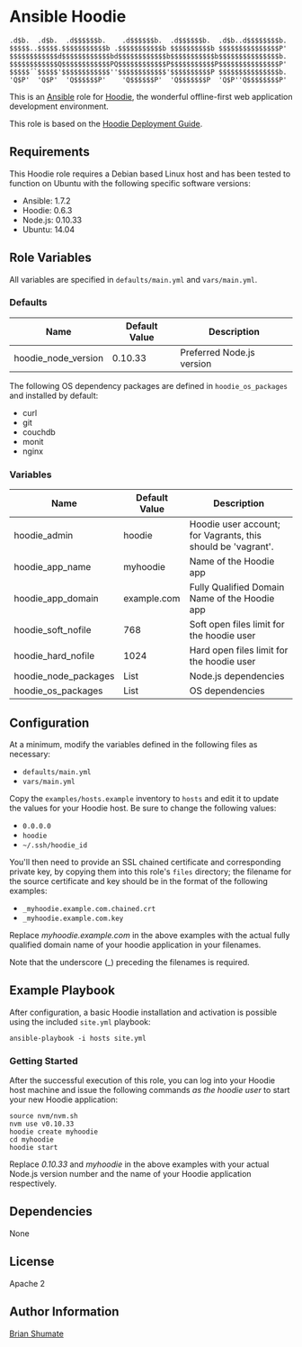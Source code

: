 # Ansible Hoodie

```
.d$b.  .d$b.  .d$$$$$$b.    .d$$$$$$b.  .d$$$$$$b.  .d$b..d$$$$$$$$b.
$$$$$..$$$$$.$$$$$$$$$$$b .$$$$$$$$$$$b $$$$$$$$$$b $$$$$$$$$$$$$$$P'
$$$$$$$$$$$$d$$$$$$$$$$$$bd$$$$$$$$$$$$b$$$$$$$$$$$b$$$$$$$$$$$$$$$b.
$$$$$$$$$$$$Q$$$$$$$$$$$$PQ$$$$$$$$$$$$P$$$$$$$$$$$P$$$$$$$$$$$$$$$P'
$$$$$´`$$$$$'$$$$$$$$$$$$''$$$$$$$$$$$$'$$$$$$$$$$P $$$$$$$$$$$$$$$b.
'Q$P'  'Q$P'  'Q$$$$$$P'    'Q$$$$$$P'  'Q$$$$$$$P  'Q$P''Q$$$$$$$$P'
```

This is an [Ansible](http://www.ansible.com/) role for
[Hoodie](http://hood.ie/), the wonderful offline-first web application
development environment.

This role is based on the
[Hoodie Deployment Guide](https://github.com/hoodiehq/my-first-hoodie/blob/master/deployment.md).

## Requirements

This Hoodie role requires a Debian based Linux host and has been tested to
function on Ubuntu with the following specific software versions:

* Ansible: 1.7.2
* Hoodie: 0.6.3
* Node.js: 0.10.33
* Ubuntu: 14.04

## Role Variables

All variables are specified in `defaults/main.yml` and `vars/main.yml`.

### Defaults

| Name           | Default Value | Description                        |
| -------------- | ------------- | -----------------------------------|
| hoodie_node_version | 0.10.33 | Preferred Node.js version |

The following OS dependency packages are defined in `hoodie_os_packages` and
installed by default:

* curl
* git
* couchdb
* monit
* nginx

### Variables

| Name            | Default Value | Description                        |
| --------------  | ------------- | -----------------------------------|
| hoodie_admin    | hoodie        | Hoodie user account; for Vagrants, this should be 'vagrant'.
| hoodie_app_name | myhoodie | Name of the Hoodie app
| hoodie_app_domain | example.com | Fully Qualified Domain Name of the Hoodie app
| hoodie_soft_nofile | 768 | Soft open files limit for the hoodie user
| hoodie_hard_nofile | 1024 | Hard open files limit for the hoodie user
| hoodie_node_packages | List | Node.js dependencies
| hoodie_os_packages | List | OS dependencies

## Configuration

At a minimum, modify the variables defined in the following files as
necessary:

* `defaults/main.yml`
* `vars/main.yml`

Copy the `examples/hosts.example` inventory to `hosts` and edit it to update
the values for your Hoodie host. Be sure to change the following values:

* `0.0.0.0`
* `hoodie`
* `~/.ssh/hoodie_id`

You'll then need to provide an SSL chained certificate and corresponding
private key, by copying them into this role's `files` directory; the filename
for the source certificate and key should be in the format of the following
examples:

* `_myhoodie.example.com.chained.crt`
* `_myhoodie.example.com.key`

Replace *myhoodie.example.com* in the above examples with the actual
fully qualified domain name of your hoodie application in your filenames.

Note that the underscore (_) preceding the filenames is required.

## Example Playbook

After configuration, a basic Hoodie installation and activation is possible
using the included `site.yml` playbook:

```
ansible-playbook -i hosts site.yml
```

### Getting Started

After the successful execution of this role, you can log into your Hoodie
host machine and issue the following commands *as the hoodie user* to start
your new Hoodie application:

```
source nvm/nvm.sh
nvm use v0.10.33
hoodie create myhoodie
cd myhoodie
hoodie start
```

Replace *0.10.33* and *myhoodie* in the above examples with your actual
Node.js version number and the name of your Hoodie application respectively.

## Dependencies

None

## License

Apache 2

## Author Information

[Brian Shumate](http://brianshumate.com)
